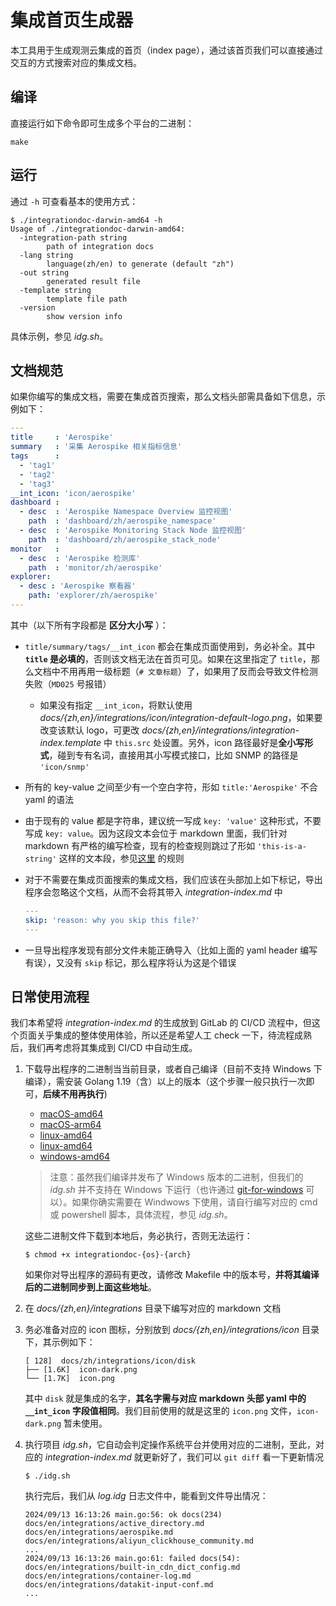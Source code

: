 # 集成首页生成器

本工具用于生成观测云集成的首页（index page），通过该首页我们可以直接通过交互的方式搜索对应的集成文档。

## 编译

直接运行如下命令即可生成多个平台的二进制：

```shell
make
```

## 运行

通过 `-h` 可查看基本的使用方式：

```shell
$ ./integrationdoc-darwin-amd64 -h
Usage of ./integrationdoc-darwin-amd64:
  -integration-path string
    	path of integration docs
  -lang string
    	language(zh/en) to generate (default "zh")
  -out string
    	generated result file
  -template string
    	template file path
  -version
    	show version info
```

具体示例，参见 *idg.sh*。

## 文档规范

如果你编写的集成文档，需要在集成首页搜索，那么文档头部需具备如下信息，示例如下：

```yaml
---
title     : 'Aerospike'
summary   : '采集 Aerospike 相关指标信息'
tags      :
  - 'tag1'
  - 'tag2'
  - 'tag3'
__int_icon: 'icon/aerospike'
dashboard :
  - desc  : 'Aerospike Namespace Overview 监控视图'
    path  : 'dashboard/zh/aerospike_namespace'
  - desc  : 'Aerospike Monitoring Stack Node 监控视图'
    path  : 'dashboard/zh/aerospike_stack_node'
monitor   :
  - desc  : 'Aerospike 检测库'
    path  : 'monitor/zh/aerospike'
explorer:
  - desc : 'Aerospike 察看器'
    path: 'explorer/zh/aerospike'
---
```

其中（以下所有字段都是 **区分大小写** ）：

- `title/summary/tags/__int_icon` 都会在集成页面使用到，务必补全。其中 **`title` 是必填的**，否则该文档无法在首页可见。如果在这里指定了 `title`，那么文档中不用再用一级标题（`# 文章标题`）了，如果用了反而会导致文件检测失败（`MD025` 号报错）
    - 如果没有指定 `__int_icon`，将默认使用 *docs/{zh,en}/integrations/icon/integration-default-logo.png*，如果要改变该默认 logo，可更改 *docs/{zh,en}/integrations/integration-index.template* 中 `this.src` 处设置。另外，icon 路径最好是**全小写形式**，碰到专有名词，直接用其小写模式接口，比如 SNMP 的路径是 `'icon/snmp'`
- 所有的 key-value 之间至少有一个空白字符，形如 `title:'Aerospike'` 不合 yaml 的语法
- 由于现有的 value 都是字符串，建议统一写成 `key: 'value'` 这种形式，不要写成 `key: value`。因为这段文本会位于 markdown 里面，我们针对 markdown 有严格的编写检查，现有的检查规则跳过了形如 `'this-is-a-string'` 这样的文本段，参见[这里](../checking/cspell.json) 的规则
- 对于不需要在集成页面搜索的集成文档，我们应该在头部加上如下标记，导出程序会忽略这个文档，从而不会将其带入 *integration-index.md* 中


    ```yaml
    ---
    skip: 'reason: why you skip this file?'
    ---
    ```

- 一旦导出程序发现有部分文件未能正确导入（比如上面的 yaml header 编写有误），又没有 `skip` 标记，那么程序将认为这是个错误

## 日常使用流程

我们本希望将 *integration-index.md* 的生成放到 GitLab 的 CI/CD 流程中，但这个页面关乎集成的整体使用体验，所以还是希望人工 check 一下，待流程成熟后，我们再考虑将其集成到 CI/CD 中自动生成。

1. 下载导出程序的二进制当当前目录，或者自己编译（目前不支持 Windows 下编译），需安装 Golang 1.19（含）以上的版本（这个步骤一般只执行一次即可，**后续不用再执行**)
    - [macOS-amd64](https://static.guance.com/idg/integrationdoc-darwin-amd64)
    - [macOS-arm64](https://static.guance.com/idg/integrationdoc-darwin-arm64)
    - [linux-amd64](https://static.guance.com/idg/integrationdoc-linux-amd64)
    - [linux-amd64](https://static.guance.com/idg/integrationdoc-linux-amd64)
    - [windows-amd64](https://static.guance.com/idg/integrationdoc-windows-amd64.exe)

    > 注意：虽然我们编译并发布了 Windows 版本的二进制，但我们的 *idg.sh* 并不支持在 Windows 下运行（也许通过 [git-for-windows](https://git-scm.com/download/win) 可以）。如果你确实需要在 Windwows 下使用，请自行编写对应的 cmd 或 powershell 脚本，具体流程，参见 *idg.sh*。

    这些二进制文件下载到本地后，务必执行，否则无法运行：

    ```shell
    $ chmod +x integrationdoc-{os}-{arch}
    ```

    如果你对导出程序的源码有更改，请修改 Makefile 中的版本号，**并将其编译后的二进制同步到上面这些地址**。

1. 在 *docs/{zh,en}/integrations* 目录下编写对应的 markdown 文档
1. 务必准备对应的 icon 图标，分别放到 *docs/{zh,en}/integrations/icon* 目录下，其示例如下：

    ```text
    [ 128]  docs/zh/integrations/icon/disk
    ├── [1.6K]  icon-dark.png
    └── [1.7K]  icon.png
    ```

    其中 `disk` 就是集成的名字，**其名字需与对应 markdown 头部 yaml 中的 `__int_icon` 字段值相同**。我们目前使用的就是这里的 `icon.png` 文件，`icon-dark.png` 暂未使用。

1. 执行项目 *idg.sh*，它自动会判定操作系统平台并使用对应的二进制，至此，对应的 *integration-index.md* 就更新好了，我们可以 `git diff` 看一下更新情况

    ```shell
    $ ./idg.sh
    ```

    执行完后，我们从 *log.idg* 日志文件中，能看到文件导出情况：

    ```text
    2024/09/13 16:13:26 main.go:56: ok docs(234)
	docs/en/integrations/active_directory.md
	docs/en/integrations/aerospike.md
	docs/en/integrations/aliyun_clickhouse_community.md
    ...
    2024/09/13 16:13:26 main.go:61: failed docs(54):
	docs/en/integrations/built-in_cdn_dict_config.md
	docs/en/integrations/container-log.md
	docs/en/integrations/datakit-input-conf.md
    ...
    ```
